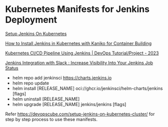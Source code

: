 # Kubernetes Manifests for Jenkins Deployment

[Setup Jenkins On Kubernetes](https://www.jenkins.io/doc/book/installing/kubernetes/)

[How to Install Jenkins in Kubernetes with Kaniko for Container Building](https://www.youtube.com/watch?v=qSK3HNirASU)

[Kubernetes CI/CD Pipeline Using Jenkins | DevOps Tutorial/Project - 2023](https://www.youtube.com/watch?v=q4g7KJdFSn0)

[Jenkins Integration with Slack : Increase Visibility Into Your Jenkins Job Status](https://www.youtube.com/watch?v=LebdNtD2Rz4)

[](https://www.jenkins.io/doc/book/installing/kubernetes/#install-jenkins-with-helm-v3)
* helm repo add jenkinsci https://charts.jenkins.io
* helm repo update
* helm install [RELEASE_NAME] oci://ghcr.io/jenkinsci/helm-charts/jenkins [flags]
* helm uninstall [RELEASE_NAME]
* helm upgrade [RELEASE_NAME] jenkins/jenkins [flags]

Refer https://devopscube.com/setup-jenkins-on-kubernetes-cluster/ for step by step process to use these manifests.


